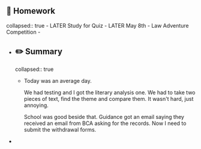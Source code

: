 ## 📝 Homework
collapsed:: true
	- LATER Study for Quiz
	- LATER May 8th - Law Adventure Competition
	-
- ##  ✏️ Summary
  collapsed:: true
	- Today was an average day.
	  
	  We had testing and I got the literary analysis one. We had to take two pieces of text, find the theme and compare them. It wasn't hard, just annoying.
	  
	  School was good beside that. Guidance got an email saying they received an email from BCA asking for the records. Now I need to submit the withdrawal forms.
-